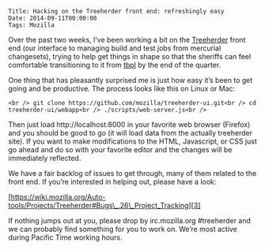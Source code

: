     Title: Hacking on the Treeherder front end: refreshingly easy
    Date: 2014-09-11T00:00:00
    Tags: Mozilla


Over the past two weeks, I&#8217;ve been working a bit on the [Treeherder][1] front end (our interface to managing build and test jobs from mercurial changesets), trying to help get things in shape so that the sheriffs can feel comfortable transitioning to it from [tbpl][2] by the end of the quarter.

One thing that has pleasantly surprised me is just how easy it&#8217;s been to get going and be productive. The process looks like this on Linux or Mac:

`<br />
git clone https://github.com/mozilla/treeherder-ui.git<br />
cd treeherder-ui/webapp<br />
./scripts/web-server.js<br />
`

Then just load http://localhost:8000 in your favorite web browser (Firefox) and you should be good to go (it will load data from the actually treeherder site). If you want to make modifications to the HTML, Javascript, or CSS just go ahead and do so with your favorite editor and the changes will be immediately reflected.

We have a fair backlog of issues to get through, many of them related to the front end. If you&#8217;re interested in helping out, please have a look: 

[https://wiki.mozilla.org/Auto-tools/Projects/Treeherder#Bugs\_.26\_Project_Tracking][3]

If nothing jumps out at you, please drop by irc.mozilla.org #treeherder and we can probably find something for you to work on. We&#8217;re most active during Pacific Time working hours.

 [1]: http://treeherder.mozilla.org
 [2]: https://tbpl.mozilla.org/
 [3]: https://wiki.mozilla.org/Auto-tools/Projects/Treeherder#Bugs_.26_Project_Tracking